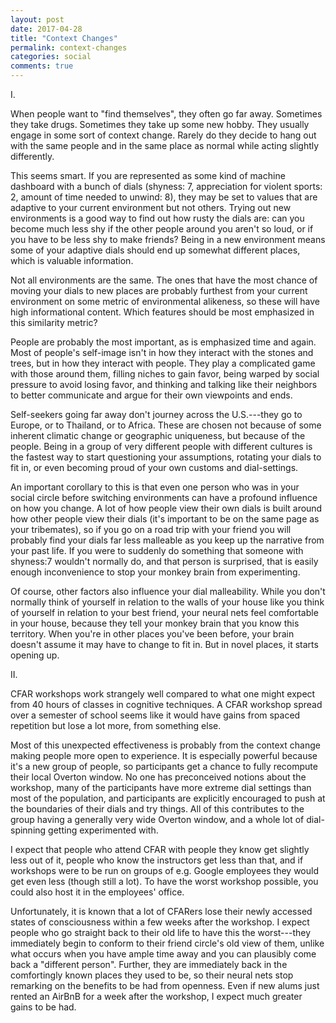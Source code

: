 ```yaml
---
layout: post
date: 2017-04-28
title: "Context Changes"
permalink: context-changes
categories: social
comments: true
---
```


I.

When people want to "find themselves", they often go far away. Sometimes they take drugs. Sometimes they take up some new hobby. They usually engage in some sort of context change. Rarely do they decide to hang out with the same people and in the same place as normal while acting slightly differently.

This seems smart. If you are represented as some kind of machine dashboard with a bunch of dials (shyness: 7, appreciation for violent sports: 2, amount of time needed to unwind: 8), they may be set to values that are adaptive to your current environment but not others. Trying out new environments is a good way to find out how rusty the dials are: can you become much less shy if the other people around you aren't so loud, or if you have to be less shy to make friends? Being in a new environment means some of your adaptive dials should end up somewhat different places, which is valuable information.

Not all environments are the same. The ones that have the most chance of moving your dials to new places are probably furthest from your current environment on some metric of environmental alikeness, so these will have high informational content. Which features should be most emphasized in this similarity metric?

People are probably the most important, as is emphasized time and again. Most of people's self-image isn't in how they interact with the stones and trees, but in how they interact with people. They play a complicated game with those around them, filling niches to gain favor, being warped by social pressure to avoid losing favor, and thinking and talking like their neighbors to better communicate and argue for their own viewpoints and ends.

Self-seekers going far away don't journey across the U.S.---they go to Europe, or to Thailand, or to Africa. These are chosen not because of some inherent climatic change or geographic uniqueness, but because of the people. Being in a group of very different people with different cultures is the fastest way to start questioning your assumptions, rotating your dials to fit in, or even becoming proud of your own customs and dial-settings. 

An important corollary to this is that even one person who was in your social circle before switching environments can have a profound influence on how you change. A lot of how people view their own dials is built around how other people view their dials (it's important to be on the same page as your tribemates), so if you go on a road trip with your friend you will probably find your dials far less malleable as you keep up the narrative from your past life. If you were to suddenly do something that someone with shyness:7 wouldn't normally do, and that person is surprised, that is easily enough inconvenience to stop your monkey brain from experimenting.

Of course, other factors also influence your dial malleability. While you don't normally think of yourself in relation to the walls of your house like you think of yourself in relation to your best friend, your neural nets feel comfortable in your house, because they tell your monkey brain that you know this territory. When you're in other places you've been before, your brain doesn't assume it may have to change to fit in. But in novel places, it starts opening up. 

II.

CFAR workshops work strangely well compared to what one might expect from 40 hours of classes in cognitive techniques. A CFAR workshop spread over a semester of school seems like it would have gains from spaced repetition but lose a lot more, from something else.

Most of this unexpected effectiveness is probably from the context change making people more open to experience. It is especially powerful because it's a new group of people, so participants get a chance to fully recompute their local Overton window. No one has preconceived notions about the workshop, many of the participants have more extreme dial settings than most of the population, and participants are explicitly encouraged to push at the boundaries of their dials and try things. All of this contributes to the group having a generally very wide Overton window, and a whole lot of dial-spinning getting experimented with.

I expect that people who attend CFAR with people they know get slightly less out of it, people who know the instructors get less than that, and if workshops were to be run on groups of e.g. Google employees they would get even less (though still a lot). To have the worst workshop possible, you could also host it in the employees' office.

Unfortunately, it is known that a lot of CFARers lose their newly accessed states of consciousness within a few weeks after the workshop. I expect people who go straight back to their old life to have this the worst---they immediately begin to conform to their friend circle's old view of them, unlike what occurs when you have ample time away and you can plausibly come back a "different person". Further, they are immediately back in the comfortingly known places they used to be, so their neural nets stop remarking on the benefits to be had from openness. Even if new alums just rented an AirBnB for a week after the workshop, I expect much greater gains to be had. 

